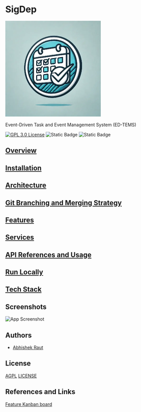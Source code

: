 # SigDep

![SigDep](./docs/images/sigdep-logo.png)

Event-Driven Task and Event Management System (ED-TEMS)

[![GPL 3.0 License](https://img.shields.io/badge/license-GPL_v3.0-blue.svg)](https://www.gnu.org/licenses/gpl-3.0) ![Static Badge](https://img.shields.io/badge/build%20-%20passing%20-%20green) ![Static Badge](https://img.shields.io/badge/release%20-%20v1.0.0%20-%20orange)

## [Overview](docs/readme/overview.md)

## [Installation](docs/readme/installation.md)

## [Architecture](docs/readme/architecture.md)

## [Git Branching and Merging Strategy](docs/readme/git_branching_strategy.md)

## [Features](docs/readme/features.md)

## [Services](docs/readme/services.md)

## [API References and Usage](docs/readme/usage.md)

## [Run Locally](docs/readme/local_run.md)

## [Tech Stack](docs/readme/techstack.md)

## Screenshots

![App Screenshot](https://via.placeholder.com/468x300?text=App+Screenshot+Here)

## Authors

- [Abhishek Raut](https://github.com/abhishek-raut17)

## License

[AGPL](https://choosealicense.com/licenses/agpl/)
[LICENSE](LICENSE)

## References and Links

[Feature Kanban board](https://traveling-quilt-2f7.notion.site/SigDep-1dad7ad4001780aa9ecbde0b6c843a40)
